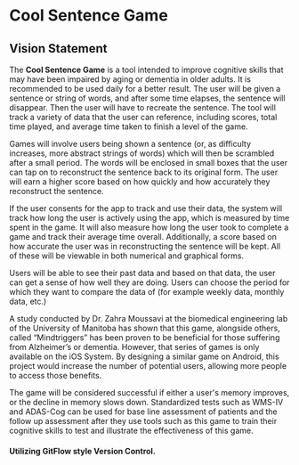 # Cool Sentence Game

## Vision Statement

The **Cool Sentence Game** is a tool intended to improve cognitive skills that may have been impaired by aging or dementia in older adults. It is recommended to be used daily for a better result. The user will be given a sentence or string of words, and after some time elapses, the sentence will disappear. Then the user will have to recreate the sentence. The tool will track a variety of data that the user can reference, including scores, total time played, and average time taken to finish a level of the game. 

Games will involve users being shown a sentence (or, as difficulty increases, more abstract strings of words) which will then be scrambled after a small period. The words will be enclosed in small boxes that the user can tap on to reconstruct the sentence back to its original form. The user will earn a higher score based on how quickly and how accurately they reconstruct the sentence. 

If the user consents for the app to track and use their data, the system will track how long the user is actively using the app, which is measured by time spent in the game. It will also measure how long the user took to complete a game and track their average time overall. Additionally, a score based on how accurate the user was in reconstructing the sentence will be kept. All of these will be viewable in both numerical and graphical forms. 

Users will be able to see their past data and based on that data, the user can get a sense of how well they are doing. Users can choose the period for which they want to compare the data of (for example weekly data, monthly data, etc.) 

A study conducted by Dr. Zahra Moussavi at the biomedical engineering lab of the University of Manitoba has shown that this game, alongside others, called “Mindtriggers” has been proven to be beneficial for those suffering from Alzheimer’s or dementia. However, that series of games is only available on the iOS System. By designing a similar game on Android, this project would increase the number of potential users, allowing more people to access those benefits. 

The game will be considered successful if either a user's memory improves, or the decline in memory slows down. Standardized tests such as WMS-IV and ADAS-Cog can be used for base line assessment of patients and the follow up assessment after they use tools such as this game to train their cognitive skills to test and illustrate the effectiveness of this game. 
<br>

#### Utilizing GitFlow style Version Control.
